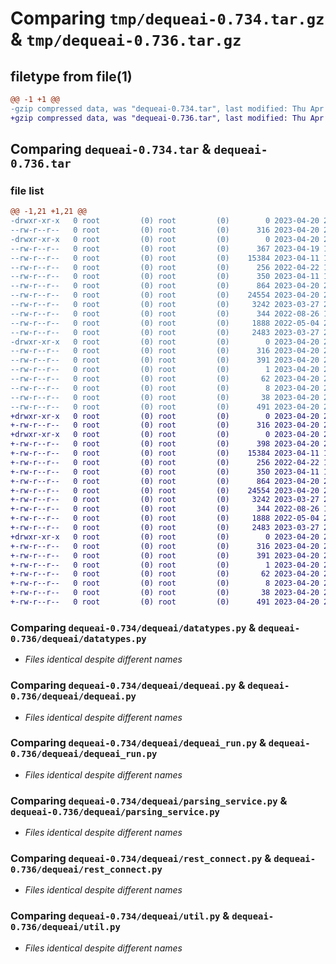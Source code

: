 # Comparing `tmp/dequeai-0.734.tar.gz` & `tmp/dequeai-0.736.tar.gz`

## filetype from file(1)

```diff
@@ -1 +1 @@
-gzip compressed data, was "dequeai-0.734.tar", last modified: Thu Apr 20 21:02:52 2023, max compression
+gzip compressed data, was "dequeai-0.736.tar", last modified: Thu Apr 20 21:04:44 2023, max compression
```

## Comparing `dequeai-0.734.tar` & `dequeai-0.736.tar`

### file list

```diff
@@ -1,21 +1,21 @@
-drwxr-xr-x   0 root         (0) root         (0)        0 2023-04-20 21:02:52.052342 dequeai-0.734/
--rw-r--r--   0 root         (0) root         (0)      316 2023-04-20 21:02:52.052342 dequeai-0.734/PKG-INFO
-drwxr-xr-x   0 root         (0) root         (0)        0 2023-04-20 21:02:52.052342 dequeai-0.734/dequeai/
--rw-r--r--   0 root         (0) root         (0)      367 2023-04-19 19:09:51.000000 dequeai-0.734/dequeai/__init__.py
--rw-r--r--   0 root         (0) root         (0)    15384 2023-04-11 16:25:26.000000 dequeai-0.734/dequeai/datatypes.py
--rw-r--r--   0 root         (0) root         (0)      256 2022-04-22 17:52:12.000000 dequeai-0.734/dequeai/deque_config.py
--rw-r--r--   0 root         (0) root         (0)      350 2023-04-11 17:28:02.000000 dequeai-0.734/dequeai/deque_environment.py
--rw-r--r--   0 root         (0) root         (0)      864 2023-04-20 20:33:33.000000 dequeai-0.734/dequeai/dequeai.py
--rw-r--r--   0 root         (0) root         (0)    24554 2023-04-20 21:02:32.000000 dequeai-0.734/dequeai/dequeai_run.py
--rw-r--r--   0 root         (0) root         (0)     3242 2023-03-27 20:38:54.000000 dequeai-0.734/dequeai/parsing_service.py
--rw-r--r--   0 root         (0) root         (0)      344 2022-08-26 18:22:25.000000 dequeai-0.734/dequeai/redis_services.py
--rw-r--r--   0 root         (0) root         (0)     1888 2022-05-04 21:23:01.000000 dequeai-0.734/dequeai/rest_connect.py
--rw-r--r--   0 root         (0) root         (0)     2483 2023-03-27 20:38:54.000000 dequeai-0.734/dequeai/util.py
-drwxr-xr-x   0 root         (0) root         (0)        0 2023-04-20 21:02:52.052342 dequeai-0.734/dequeai.egg-info/
--rw-r--r--   0 root         (0) root         (0)      316 2023-04-20 21:02:51.000000 dequeai-0.734/dequeai.egg-info/PKG-INFO
--rw-r--r--   0 root         (0) root         (0)      391 2023-04-20 21:02:52.000000 dequeai-0.734/dequeai.egg-info/SOURCES.txt
--rw-r--r--   0 root         (0) root         (0)        1 2023-04-20 21:02:51.000000 dequeai-0.734/dequeai.egg-info/dependency_links.txt
--rw-r--r--   0 root         (0) root         (0)       62 2023-04-20 21:02:51.000000 dequeai-0.734/dequeai.egg-info/requires.txt
--rw-r--r--   0 root         (0) root         (0)        8 2023-04-20 21:02:51.000000 dequeai-0.734/dequeai.egg-info/top_level.txt
--rw-r--r--   0 root         (0) root         (0)       38 2023-04-20 21:02:52.052342 dequeai-0.734/setup.cfg
--rw-r--r--   0 root         (0) root         (0)      491 2023-04-20 21:02:32.000000 dequeai-0.734/setup.py
+drwxr-xr-x   0 root         (0) root         (0)        0 2023-04-20 21:04:44.504947 dequeai-0.736/
+-rw-r--r--   0 root         (0) root         (0)      316 2023-04-20 21:04:44.504947 dequeai-0.736/PKG-INFO
+drwxr-xr-x   0 root         (0) root         (0)        0 2023-04-20 21:04:44.504947 dequeai-0.736/dequeai/
+-rw-r--r--   0 root         (0) root         (0)      398 2023-04-20 21:04:18.000000 dequeai-0.736/dequeai/__init__.py
+-rw-r--r--   0 root         (0) root         (0)    15384 2023-04-11 16:25:26.000000 dequeai-0.736/dequeai/datatypes.py
+-rw-r--r--   0 root         (0) root         (0)      256 2022-04-22 17:52:12.000000 dequeai-0.736/dequeai/deque_config.py
+-rw-r--r--   0 root         (0) root         (0)      350 2023-04-11 17:28:02.000000 dequeai-0.736/dequeai/deque_environment.py
+-rw-r--r--   0 root         (0) root         (0)      864 2023-04-20 20:33:33.000000 dequeai-0.736/dequeai/dequeai.py
+-rw-r--r--   0 root         (0) root         (0)    24554 2023-04-20 21:02:32.000000 dequeai-0.736/dequeai/dequeai_run.py
+-rw-r--r--   0 root         (0) root         (0)     3242 2023-03-27 20:38:54.000000 dequeai-0.736/dequeai/parsing_service.py
+-rw-r--r--   0 root         (0) root         (0)      344 2022-08-26 18:22:25.000000 dequeai-0.736/dequeai/redis_services.py
+-rw-r--r--   0 root         (0) root         (0)     1888 2022-05-04 21:23:01.000000 dequeai-0.736/dequeai/rest_connect.py
+-rw-r--r--   0 root         (0) root         (0)     2483 2023-03-27 20:38:54.000000 dequeai-0.736/dequeai/util.py
+drwxr-xr-x   0 root         (0) root         (0)        0 2023-04-20 21:04:44.504947 dequeai-0.736/dequeai.egg-info/
+-rw-r--r--   0 root         (0) root         (0)      316 2023-04-20 21:04:44.000000 dequeai-0.736/dequeai.egg-info/PKG-INFO
+-rw-r--r--   0 root         (0) root         (0)      391 2023-04-20 21:04:44.000000 dequeai-0.736/dequeai.egg-info/SOURCES.txt
+-rw-r--r--   0 root         (0) root         (0)        1 2023-04-20 21:04:44.000000 dequeai-0.736/dequeai.egg-info/dependency_links.txt
+-rw-r--r--   0 root         (0) root         (0)       62 2023-04-20 21:04:44.000000 dequeai-0.736/dequeai.egg-info/requires.txt
+-rw-r--r--   0 root         (0) root         (0)        8 2023-04-20 21:04:44.000000 dequeai-0.736/dequeai.egg-info/top_level.txt
+-rw-r--r--   0 root         (0) root         (0)       38 2023-04-20 21:04:44.504947 dequeai-0.736/setup.cfg
+-rw-r--r--   0 root         (0) root         (0)      491 2023-04-20 21:04:26.000000 dequeai-0.736/setup.py
```

### Comparing `dequeai-0.734/dequeai/datatypes.py` & `dequeai-0.736/dequeai/datatypes.py`

 * *Files identical despite different names*

### Comparing `dequeai-0.734/dequeai/dequeai.py` & `dequeai-0.736/dequeai/dequeai.py`

 * *Files identical despite different names*

### Comparing `dequeai-0.734/dequeai/dequeai_run.py` & `dequeai-0.736/dequeai/dequeai_run.py`

 * *Files identical despite different names*

### Comparing `dequeai-0.734/dequeai/parsing_service.py` & `dequeai-0.736/dequeai/parsing_service.py`

 * *Files identical despite different names*

### Comparing `dequeai-0.734/dequeai/rest_connect.py` & `dequeai-0.736/dequeai/rest_connect.py`

 * *Files identical despite different names*

### Comparing `dequeai-0.734/dequeai/util.py` & `dequeai-0.736/dequeai/util.py`

 * *Files identical despite different names*

